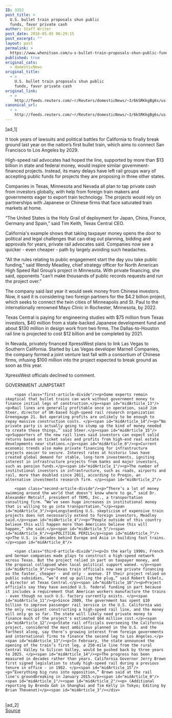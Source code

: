 ```yaml
---
ID: 3352
post_title: >
  U.S. bullet train proposals shun public
  funds, favor private cash
author: Staff Writer
post_date: 2016-05-05 06:29:15
post_excerpt: ""
layout: post
permalink: >
  https://www.whenitson.com/u-s-bullet-train-proposals-shun-public-funds-favor-private-cash/
published: true
original_cats:
  - domesticNews
original_title:
  - >
    U.S. bullet train proposals shun public
    funds, favor private cash
original_link:
  - >
    http://feeds.reuters.com/~r/Reuters/domesticNews/~3/6kSRKkgBg6s/us-usa-rail-idUSKCN0XW0AY
canonical_url:
  - >
    http://feeds.reuters.com/~r/Reuters/domesticNews/~3/6kSRKkgBg6s/us-usa-rail-idUSKCN0XW0AY
---
```

 [ad_1]
<br><div id="articleText">
<span id="midArticle_start"/>

<span id="midArticle_0"/><span class="focusParagraph" readability="4"><p><span class="articleLocatio&lt;/span&gt;n">It took years of lawsuits and political battles for California to finally break ground last year on the nation’s first bullet train, which aims to connect San Francisco to Los Angeles by 2029. </span></p></span><span id="midArticle_1"/><p>High-speed rail advocates had hoped the line, supported by more than $13 billion in state and federal money, would inspire similar government-financed projects. Instead, its many delays have left rail groups wary of accepting public funds for projects they are proposing in three other states.</p><span id="midArticle_2"/><p>Companies in Texas, Minnesota and Nevada all plan to tap private cash from investors globally, with help from foreign train makers and governments eager to export train technology. The projects would rely on partnerships with Japanese or Chinese firms that face saturated train markets at home. </p><span id="midArticle_3"/><p>“The United States is the Holy Grail of deployment for Japan, China, France, Germany and Spain,” said Tim Keith, Texas Central CEO.</p><span id="midArticle_4"/><p>California's example shows that taking taxpayer money opens the door to political and legal challenges that can drag out planning, bidding and approvals for years, private rail advocates said. Companies now see a quicker - even cheaper - path by largely avoiding such headaches. </p><span id="midArticle_5"/><p>“All the rules relating to public engagement start the day you take public funding,” said Wendy Meadley, chief strategy officer for North American High Speed Rail Group’s project in Minnesota. With private financing, she said, opponents "can’t make thousands of public records requests and run the project over.”</p><span id="midArticle_6"/><p>The company said last year it would seek money from Chinese investors. Now, it said it is considering two foreign partners for the $4.2 billion project, which seeks to connect the twin cities of Minneapolis and St. Paul to the internationally renowned Mayo Clinic in Rochester, Minnesota, by 2022.</p><span id="midArticle_7"/><p>Texas Central is paying for engineering studies with $75 million from Texas investors, $40 million from a state-backed Japanese development fund and about $130 million in design work from two firms. The Dallas-to-Houston rail line is projected to cost $12 billion and be completed by 2021.</p><span id="midArticle_8"/><p>In Nevada, privately financed XpressWest plans to link Las Vegas to Southern California. Started by Las Vegas developer Marnell Companies, the company formed a joint venture last fall with a consortium of Chinese firms, infusing $100 million into the project expected to break ground as soon as this year. </p><span id="midArticle_9"/><p>XpressWest officials declined to comment.</p><span id="midArticle_10"/><span id="midArticle_11"/><p>GOVERNMENT JUMPSTART</p><span id="midArticle_12"/>
        
        <span class="first-article-divide"/><p>Some experts remain skeptical that bullet trains can work without government money to finance initial legs of construction.</p><span id="midArticle_13"/><p>Rail lines are generally profitable once in operation, said Jim Steer, director of UK-based high-speed rail research organization Greengauge 21. But operating profits are unlikely to be enough to repay massive construction costs. </p><span id="midArticle_14"/><p>“No private party is actually going to stump up the kind of money needed to create these things,” said Steer.</p><span id="midArticle_15"/><p>Supporters of the new rail lines said investors can expect solid returns based on ticket sales and profits from high-end real estate developments near stations.</p><span id="midArticle_0"/><p>Current economic trends also make private financing for infrastructure projects easier to secure. Interest rates at historic lows have created global demand for stable, long-term investments, igniting interest in infrastructure projects from banks and major investors, such as pension funds.</p><span id="midArticle_1"/><p>The number of institutional investors in infrastructure, such as roads, airports and rail, more than doubled since 2011, according to Preqin, an alternative investments research firm. </p><span id="midArticle_2"/>
        
        <span class="second-article-divide"/><p>“There’s a lot of money swimming around the world that doesn’t know where to go,” said Dr. Alexander Metcalf, president of TEMS, Inc., a transportation consulting firm. “We’ve seen huge increases in institutional money that is willing to go into transportation.”</p><span id="midArticle_3"/><p>Longstanding U.S. skepticism of expensive train projects does not necessarily extend to foreign investors, Meadley said.</p><span id="midArticle_4"/><p>“People outside of this country believe this will happen more than Americans believe this will happen,” she said.</p><span id="midArticle_5"/><span id="midArticle_6"/><p>POLITICAL PERILS</p><span id="midArticle_7"/><p>The U.S. is decades behind Europe and Asia in building fast trains.</p><span id="midArticle_8"/>
        
        <span class="third-article-divide"/><p>In the early 1990s, French and German companies made plays to construct a high-speed network across Texas. But the project relied in part on taxpayer money, and the proposal collapsed when local political support waned. </p><span id="midArticle_9"/><p>Texas train officials now see private financing as the faster, cheaper - and only - avenue. If their project relied on public subsidies, “we’d end up pulling the plug,” said Robert Eckels, a director at Texas Central.</p><span id="midArticle_10"/><p>Project officials say they have avoided U.S. federal funding in part because it includes a requirement that American workers manufacture the trains - even though no such U.S. factory currently exists. </p><span id="midArticle_11"/><p>Since 2009, the government has spent $10 billion to improve passenger rail service in the U.S. California was the only recipient constructing a high-speed rail line, and the money will only go so far. The state will likely need private money to finance much of the project's estimated $64 million cost.</p><span id="midArticle_12"/><p>State rail officials overseeing the California project, considered the most ambitious planned in the U.S. and the farthest along, say there’s growing interest from foreign governments and international firms to finance the second leg to Los Angeles.</p><span id="midArticle_13"/><p>In February, the state announced the opening of the train’s first leg, a 250-mile line from the rural Central Valley to Silicon Valley, would be pushed back by three years to 2025. </p><span id="midArticle_14"/><p>The progress has been measured in decades rather than years. California Governor Jerry Brown first signed legislation to study high-speed rail during a previous tenure in office - in 1982. </p><span id="midArticle_15"/><p>“Everything big runs into opposition,” Brown said at the rail line's groundbreaking in January 2015.</p><span id="midArticle_0"/><span id="midArticle_1"/><span id="midArticle_2"/><p> (Additional reporting by Brenda Goh in Shanghai and Tim Kelly in Tokyo; Editing by Brian Thevenot)</p><span id="midArticle_3"/></div>
<br>[ad_2]
<br><a href="http://feeds.reuters.com/~r/Reuters/domesticNews/~3/6kSRKkgBg6s/us-usa-rail-idUSKCN0XW0AY">Source </a>